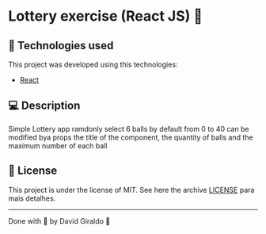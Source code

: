 # Lottery exercise (React JS) :notebook:

## :space_invader: Technologies used
This project was developed using this technologies:
- [React](https://reactjs.org)

## :computer: Description

Simple Lottery app ramdonly  select  6 balls by default from 0 to 40 can be modified bya props  the title of the component, the quantity of balls and the maximum number of each ball

## :memo: License

This project is under the license of MIT. See here the archive [LICENSE](LICENSE.md) para mais detalhes.

---

Done with :purple_heart: by David Giraldo :wave:
